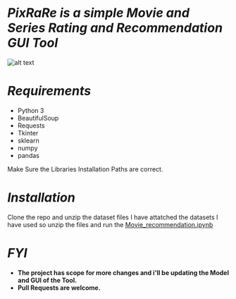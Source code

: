 
# *PixRaRe is a simple Movie and Series Rating and Recommendation GUI Tool*

![alt text](https://github.com/fireclan17/PixRaRe/blob/main/Images/Result.png)

# *Requirements*
* Python 3
* BeautifulSoup
* Requests
* Tkinter
* sklearn
* numpy
* pandas

Make Sure the Libraries Installation Paths are correct.

# *Installation*
Clone the repo and unzip the dataset files
I have attatched the datasets I have used so unzip the files and run the [Movie_recommendation.ipynb](https://github.com/fireclan17/PixRaRe/blob/main/Movie_recommendation.ipynb)

# *FYI*
* **The project has scope for more changes and i'll be updating the Model and GUI of the Tool.**
* **Pull Requests are welcome.** 




